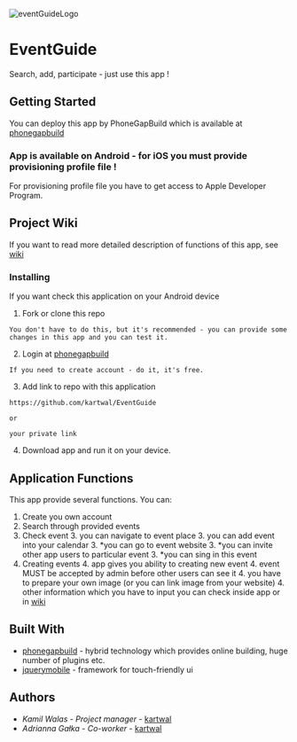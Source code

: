 ![eventGuideLogo](http://kartwal.ayz.pl/EventGuideLogo.png)

# EventGuide

Search, add, participate - just use this app !

## Getting Started

You can deploy this app by PhoneGapBuild which is available at [phonegapbuild](https://build.phonegap.com)

### App is available on Android - for iOS you must provide provisioning profile file !

For provisioning profile file you have to get access to Apple Developer Program.

## Project Wiki

If you want to read more detailed description of functions of this app, see [wiki](https://github.com/kartwal/EventGuide/wiki)


### Installing

If you want check this application on your Android device 

1. Fork or clone this repo

```
You don't have to do this, but it's recommended - you can provide some changes in this app and you can test it.
```
2. Login at [phonegapbuild](https://build.phonegap.com)

```
If you need to create account - do it, it's free.
```

3. Add link to repo with this application
```
https://github.com/kartwal/EventGuide

or 

your private link
```
4. Download app and run it on your device.


## Application Functions

This app provide several functions. You can:
1. Create you own account
2. Search through provided events
3. Check event
    3. you can navigate to event place
    3. you can add event into your calendar
    3. *you can go to event website
    3. *you can invite other app users to particular event
    3. *you can sing in this event
4. Creating events
    4. app gives you ability to creating new event
    4. event MUST be accepted by admin before other users can see it
    4. you have to prepare your own image (or you can link image from your website)
    4. other information which you have to input you can check inside app or in [wiki](https://github.com/kartwal/EventGuide/wiki)


## Built With

* [phonegapbuild](https://build.phonegap.com) - hybrid technology which provides online building, huge number of  plugins etc.
* [jquerymobile](https://jquerymobile.com) - framework for touch-friendly ui


## Authors

* *Kamil Walas* - *Project manager* - [kartwal](https://github.com/kartwal/)
* *Adrianna Gałka* - *Co-worker* - [kartwal](https://github.com/adaa0704)




